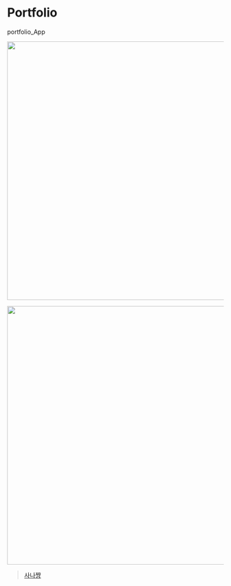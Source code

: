 # Portfolio
portfolio_App
<p align="center"><img width="600" src="https://i.imgur.com/m4RmjCp.gif"></p>
<p align="center"><img width="600" src="https://s.imgur.com/min/embed.js"></p>

<blockquote class="imgur-embed-pub" lang="en" data-id="a/tXmTIMk"><a href="//imgur.com/tXmTIMk">사나쨩</a></blockquote><script async src="//s.imgur.com/min/embed.js" charset="utf-8"></script>
